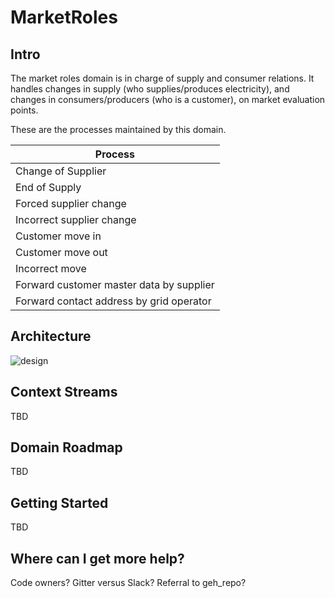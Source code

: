 # MarketRoles

## Intro

The market roles domain is in charge of supply and consumer relations.
It handles changes in supply (who supplies/produces electricity),
and changes in consumers/producers (who is a customer), on market evaluation points.

These are the processes maintained by this domain.

| Process  |
| ------------- |
| Change of Supplier  |
| End of Supply   |
| Forced supplier change |
| Incorrect supplier change |
| Customer move in |
| Customer move out |
| Incorrect move |
| Forward customer master data by supplier |
| Forward contact address by grid operator |

## Architecture

![design](ARCHITECTURE.png)

## Context Streams

TBD

## Domain Roadmap

TBD

## Getting Started

TBD

## Where can I get more help?

Code owners? Gitter versus Slack? Referral to geh_repo?
